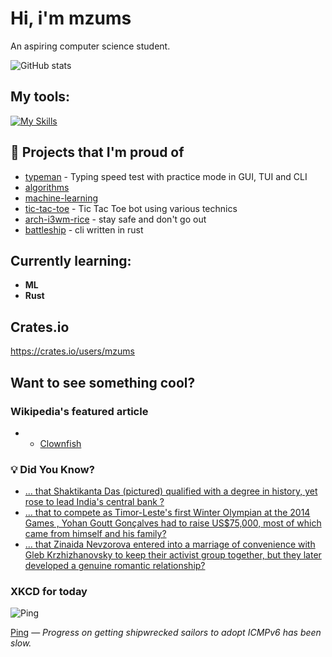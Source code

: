 # Hi, i'm mzums
An aspiring computer science student.  

![GitHub stats](https://github-readme-stats.vercel.app/api?username=mzums&show_icons=true&include_all_commits=true&theme=radical)

## My tools:
  
[![My Skills](https://skillicons.dev/icons?i=rust,python,pytorch,cpp,github,linux,arch,flutter&theme=dark)](https://skillicons.dev)

## 📌 Projects that I'm proud of
<!--PINNED:START-->
- [typeman](https://github.com/mzums/typeman) -  Typing speed test with practice mode in GUI, TUI and CLI 
- [algorithms](https://github.com/mzums/algorithms)
- [machine-learning](https://github.com/mzums/machine-learning)
- [tic-tac-toe](https://github.com/mzums/tic-tac-toe) - Tic Tac Toe bot using various technics
- [arch-i3wm-rice](https://github.com/mzums/arch-i3wm-rice) - stay safe and don't go out
- [battleship](https://github.com/mzums/battleship) - cli written in rust
<!--PINNED:END-->

## Currently learning:
- **ML**
- **Rust**

## Crates.io
https://crates.io/users/mzums

## Want to see something cool?

### Wikipedia's featured article
- <!--WIKI:START-->
  - [Clownfish](https://en.wikipedia.org/wiki/Clownfish)
<!--WIKI:END-->

### 💡 Did You Know?
<!--DYK:START-->
  - [... that Shaktikanta Das (pictured) qualified with a degree in history, yet rose to lead India's central bank ?](https://en.wikipedia.org/wiki/Shaktikanta_Das)
  - [... that to compete as Timor-Leste's first Winter Olympian at the 2014 Games , Yohan Goutt Gonçalves had to raise US$75,000, most of which came from himself and his family?](https://en.wikipedia.org/wiki/Timor-Leste_at_the_2014_Winter_Olympics)
  - [... that Zinaida Nevzorova entered into a marriage of convenience with Gleb Krzhizhanovsky to keep their activist group together, but they later developed a genuine romantic relationship?](https://en.wikipedia.org/wiki/Zinaida_Nevzorova)
<!--DYK:END-->

### XKCD for today
<!--XKCD:START-->
![Ping](https://imgs.xkcd.com/comics/ping.png)

[Ping](https://xkcd.com/3150) — *Progress on getting shipwrecked sailors to adopt ICMPv6 has been slow.*
<!--XKCD:END-->
